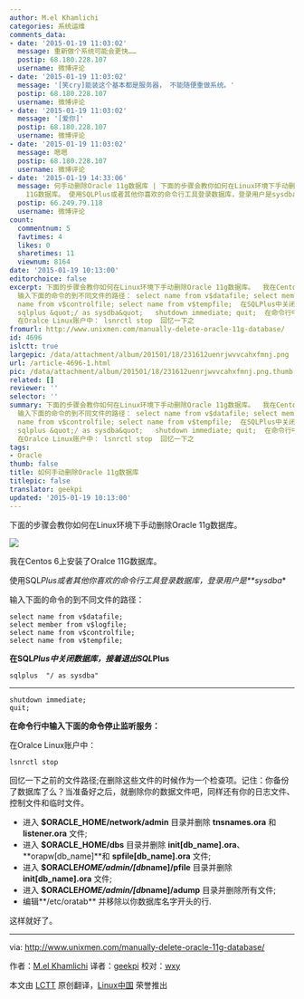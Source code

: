 ```yaml
---
author: M.el Khamlichi
categories: 系统运维
comments_data:
- date: '2015-01-19 11:03:02'
  message: 重新做个系统可能会更快……
  postip: 68.180.228.107
  username: 微博评论
- date: '2015-01-19 11:03:02'
  message: '[笑cry]能装这个基本都是服务器， 不能随便重做系统。'
  postip: 68.180.228.107
  username: 微博评论
- date: '2015-01-19 11:03:02'
  message: '[爱你]'
  postip: 68.180.228.107
  username: 微博评论
- date: '2015-01-19 11:03:02'
  message: 嗯嗯
  postip: 68.180.228.107
  username: 微博评论
- date: '2015-01-19 14:33:06'
  message: 何手动删除Oracle 11g数据库 | 下面的步骤会教你如何在Linux环境下手动删除Oracle 11g数据库。 我在Centos 6上安装了Oralce
    11G数据库。 使用SQLPlus或者其他你喜欢的命令行工具登录数据库，登录用户是sysdba* 输入下面的命…
  postip: 66.249.79.118
  username: 微博评论
count:
  commentnum: 5
  favtimes: 4
  likes: 0
  sharetimes: 11
  viewnum: 8164
date: '2015-01-19 10:13:00'
editorchoice: false
excerpt: 下面的步骤会教你如何在Linux环境下手动删除Oracle 11g数据库。  我在Centos 6上安装了Oralce 11G数据库。 使用SQLPlus或者其他你喜欢的命令行工具登录数据库，登录用户是sysdba*
  输入下面的命令的到不同文件的路径： select name from v$datafile; select member from v$logfile; select
  name from v$controlfile; select name from v$tempfile;  在SQLPlus中关闭数据库，接着退出SQLPlus
  sqlplus &quot;/ as sysdba&quot;   shutdown immediate; quit;  在命令行中输入下面的命令停止监听服务：
  在Oralce Linux账户中： lsnrctl stop  回忆一下之
fromurl: http://www.unixmen.com/manually-delete-oracle-11g-database/
id: 4696
islctt: true
largepic: /data/attachment/album/201501/18/231612uenrjwvvcahxfmnj.png
url: /article-4696-1.html
pic: /data/attachment/album/201501/18/231612uenrjwvvcahxfmnj.png.thumb.jpg
related: []
reviewer: ''
selector: ''
summary: 下面的步骤会教你如何在Linux环境下手动删除Oracle 11g数据库。  我在Centos 6上安装了Oralce 11G数据库。 使用SQLPlus或者其他你喜欢的命令行工具登录数据库，登录用户是sysdba*
  输入下面的命令的到不同文件的路径： select name from v$datafile; select member from v$logfile; select
  name from v$controlfile; select name from v$tempfile;  在SQLPlus中关闭数据库，接着退出SQLPlus
  sqlplus &quot;/ as sysdba&quot;   shutdown immediate; quit;  在命令行中输入下面的命令停止监听服务：
  在Oralce Linux账户中： lsnrctl stop  回忆一下之
tags:
- Oracle
thumb: false
title: 如何手动删除Oracle 11g数据库
titlepic: false
translator: geekpi
updated: '2015-01-19 10:13:00'
---
```


下面的步骤会教你如何在Linux环境下手动删除Oracle 11g数据库。


![](/data/attachment/album/201501/18/231612uenrjwvvcahxfmnj.png)


我在Centos 6上安装了Oralce 11G数据库。


使用SQL*Plus或者其他你喜欢的命令行工具登录数据库，登录用户是**sysdba*\*


输入下面的命令的到不同文件的路径：



```
select name from v$datafile;
select member from v$logfile;
select name from v$controlfile;
select name from v$tempfile;

```

**在SQL*Plus中关闭数据库，接着退出SQL*Plus**



```
sqlplus  "/ as sysdba"

```



---



```
shutdown immediate;
quit;

```

**在命令行中输入下面的命令停止监听服务：**


在Oralce Linux账户中：



```
lsnrctl stop

```

回忆一下之前的文件路径;在删除这些文件的时候作为一个检查项。记住：你备份了数据库了么？当准备好之后，就删除你的数据文件吧，同样还有你的日志文件、控制文件和临时文件。


* 进入 **$ORACLE\_HOME/network/admin** 目录并删除 **tnsnames.ora** 和 **listener.ora** 文件;
* 进入 **$ORACLE\_HOME/dbs** 目录并删除 **init[db\_name].ora**、 **orapw[db\_name]**和 **spfile[db\_name].ora** 文件;
* 进入 **$ORACLE*HOME/admin/[db*name]/pfile** 目录并删除 **init[db\_name].ora** 文件;
* 进入 **$ORACLE*HOME/admin/[db*name]/adump** 目录并删除所有文件;
* 编辑**/etc/oratab** 并移除以你数据库名字开头的行.


这样就好了。




---


via: <http://www.unixmen.com/manually-delete-oracle-11g-database/>


作者：[M.el Khamlichi](http://www.unixmen.com/author/pirat9/) 译者：[geekpi](https://github.com/geekpi) 校对：[wxy](https://github.com/wxy)


本文由 [LCTT](https://github.com/LCTT/TranslateProject) 原创翻译，[Linux中国](http://linux.cn/) 荣誉推出